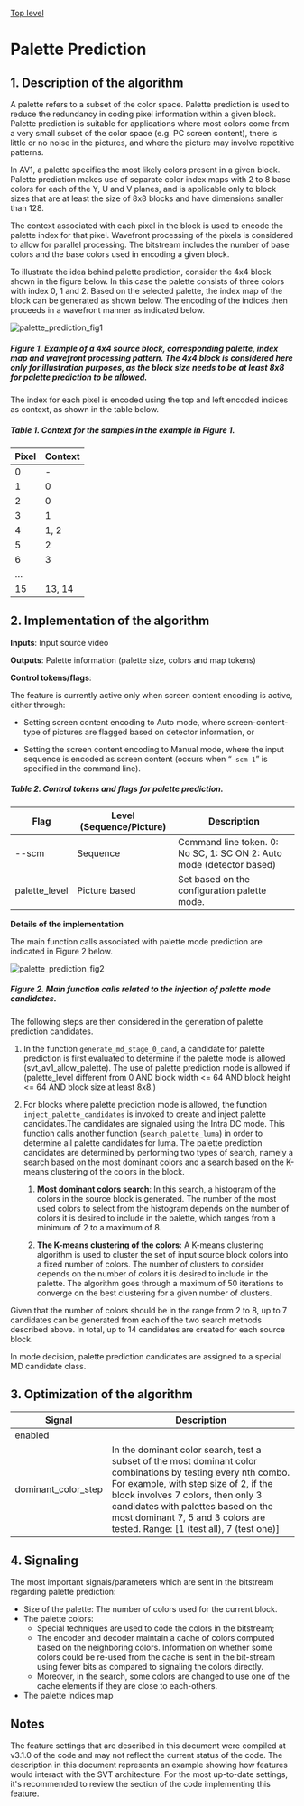 [Top level](../README.md)

# Palette Prediction

## 1. Description of the algorithm

A palette refers to a subset of the color space. Palette prediction is
used to reduce the redundancy in coding pixel information within a given
block. Palette prediction is suitable for applications where most colors
come from a very small subset of the color space (e.g. PC screen
content), there is little or no noise in the pictures, and where the
picture may involve repetitive patterns.

In AV1, a palette specifies the most likely colors present in a given
block. Palette prediction makes use of separate color index maps with 2
to 8 base colors for each of the Y, U and V planes, and is applicable
only to block sizes that are at least the size of 8x8 blocks and have dimensions
smaller than 128.

The context associated with each pixel in the block is used to encode
the palette index for that pixel. Wavefront processing of the pixels is
considered to allow for parallel processing. The bitstream includes the
number of base colors and the base colors used in encoding a given
block.

To illustrate the idea behind palette prediction, consider the 4x4 block
shown in the figure below. In this case the palette consists of three
colors with index 0, 1 and 2. Based on the selected palette, the index
map of the block can be generated as shown below. The encoding of the
indices then proceeds in a wavefront manner as indicated below.

![palette_prediction_fig1](./img/palette_prediction_fig1.png)

##### Figure 1. Example of a 4x4 source block, corresponding palette, index map and wavefront processing pattern. The 4x4 block is considered here only for illustration purposes, as the block size needs to be at least 8x8 for palette prediction to be allowed.</p>


The index for each pixel is encoded using the top and left encoded
indices as context, as shown in the table below.

##### Table 1. Context for the samples in the example in Figure 1.


| **Pixel** | **Context** |
| --------- | ----------- |
| 0         | -           |
| 1         | 0           |
| 2         | 0           |
| 3         | 1           |
| 4         | 1, 2        |
| 5         | 2           |
| 6         | 3           |
| …         |             |
| 15        | 13, 14      |

## 2. Implementation of the algorithm

**Inputs**: Input source video

**Outputs**: Palette information (palette size, colors and map tokens)

**Control tokens/flags**:

The feature is currently active only when screen content encoding is active, either through:

- Setting screen content encoding to Auto mode, where screen-content-type of pictures are flagged based on detector information, or

- Setting the screen content encoding to Manual mode, where the input sequence is encoded as screen content (occurs when “```—scm 1```” is specified in the command line).


##### Table 2. Control tokens and flags for palette prediction.

| **Flag**      | **Level (Sequence/Picture)** | **Description**                                                                                                                        |
| ---           | ---                          | ---                                                                                                                                    |
| --scm         | Sequence                     | Command line token. 0: No SC, 1: SC ON 2: Auto mode (detector based)                                                                   |
| palette_level | Picture based                | Set based on the configuration palette mode.                                                                                           |


**Details of the implementation**

The main function calls associated with palette mode prediction are indicated in Figure 2 below.

![palette_prediction_fig2](./img/palette_prediction_fig2.png)

##### Figure 2. Main function calls related to the injection of palette mode candidates.

The following steps are then considered in the generation of palette prediction candidates.

1. In the function ```generate_md_stage_0_cand```, a candidate for palette prediction is
   first evaluated to determine if the palette mode is allowed (svt_av1_allow_palette).
   The use of palette prediction mode is allowed if (palette_level different from 0 AND block
   width <= 64 AND block height <= 64 AND block size at least 8x8.)

2. For blocks where palette prediction mode is allowed, the function ``` inject_palette_candidates``` is invoked to create and
   inject palette candidates.The candidates are signaled using the Intra DC mode. This function
   calls another function (```search_palette_luma```) in order to
   determine all palette candidates for luma. The palette prediction candidates are determined by performing two
   types of search, namely a search based on the most dominant colors and
   a search based on the K-means clustering of the colors in the block.

    1. **Most dominant colors search**: In this search, a histogram of the
       colors in the source block is generated. The number of the most used
       colors to select from the histogram depends on the number of colors it
       is desired to include in the palette, which ranges from a minimum of 2
       to a maximum of 8.

    2. **The K-means clustering of the colors**: A K-means clustering algorithm is used to
       cluster the set of input source block colors into a fixed number of colors.
       The number of clusters to consider depends on the number of colors it
       is desired to include in the palette. The algorithm goes through a
       maximum of 50 iterations to converge on the best clustering for a
       given number of clusters.

Given that the number of colors should be in the range from 2 to 8, up to
7 candidates can be generated from each of the two search methods described
above. In total, up to 14 candidates are created for each source
block.

In mode decision, palette prediction candidates are assigned to a special
MD candidate class.

## 3. Optimization of the algorithm

| **Signal**          | **Description**                                                                         |
| -----------------   | --------------------------------------------------------------------------------------- |
| enabled             |                                                                                         |
| dominant_color_step | In the dominant color search, test a subset of the most dominant color combinations by testing every nth combo. For example, with step size of 2, if the block involves 7 colors, then only 3 candidates with palettes based on the most dominant 7, 5 and 3 colors are tested. Range: [1 (test all), 7 (test one)]           |


## 4. **Signaling**

The most important signals/parameters which are sent in the bitstream
regarding palette prediction:
- Size of the palette: The number of colors used for the current
  block.
- The palette colors:
  - Special techniques are used to code the colors in the
    bitstream;
  - The encoder and decoder maintain a cache of colors computed
    based on the neighboring colors. Information on whether some
    colors could be re-used from the cache is sent in the bit-stream
    using fewer bits as compared to signaling the colors directly.
  - Moreover, in the search, some colors are changed to use one of
    the cache elements if they are close to each-others.
 - The palette indices map

## Notes

The feature settings that are described in this document were compiled at
v3.1.0 of the code and may not reflect the current status of the code. The
description in this document represents an example showing how features would
interact with the SVT architecture. For the most up-to-date settings, it's
recommended to review the section of the code implementing this feature.
